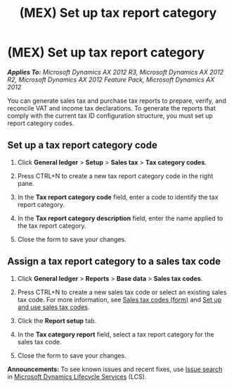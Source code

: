 ﻿---
title: (MEX) Set up tax report category
TOCTitle: (MEX) Set up tax report category
ms:assetid: 2127b708-2929-4914-990e-47b11d4505fc
ms:mtpsurl: https://technet.microsoft.com/en-us/library/Hh208471(v=AX.60)
ms:contentKeyID: 36056162
ms.date: 04/18/2014
mtps_version: v=AX.60
f1_keywords:
- Mexico
- tax report
---

# (MEX) Set up tax report category 


_**Applies To:** Microsoft Dynamics AX 2012 R3, Microsoft Dynamics AX 2012 R2, Microsoft Dynamics AX 2012 Feature Pack, Microsoft Dynamics AX 2012_

You can generate sales tax and purchase tax reports to prepare, verify, and reconcile VAT and income tax declarations. To generate the reports that comply with the current tax ID configuration structure, you must set up report category codes.

## Set up a tax report category code

1.  Click **General ledger** \> **Setup** \> **Sales tax** \> **Tax category codes**.

2.  Press CTRL+N to create a new tax report category code in the right pane.

3.  In the **Tax report category code** field, enter a code to identify the tax report category.

4.  In the **Tax report category description** field, enter the name applied to the tax report category.

5.  Close the form to save your changes.

## Assign a tax report category to a sales tax code

1.  Click **General ledger** \> **Reports** \> **Base data** \> **Sales tax codes**.

2.  Press CTRL+N to create a new sales tax code or select an existing sales tax code. For more information, see [Sales tax codes (form)](https://technet.microsoft.com/en-us/library/aa553257\(v=ax.60\)) and [Set up and use sales tax codes](set-up-and-use-sales-tax-codes.md).

3.  Click the **Report setup** tab.

4.  In the **Tax category report** field, select a tax report category for the sales tax code.

5.  Close the form to save your changes.

  
**Announcements:** To see known issues and recent fixes, use [Issue search](http://go.microsoft.com/fwlink/?linkid=389258) in [Microsoft Dynamics Lifecycle Services](http://go.microsoft.com/fwlink/?linkid=306505) (LCS).

